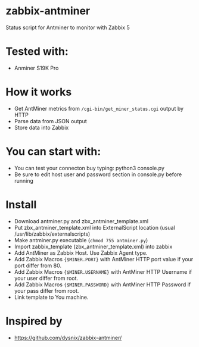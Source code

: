# zabbix-antminer
Status script for Antminer to monitor with Zabbix 5

# Tested with: 

* Anminer S19K Pro

# How it works

* Get AntMiner metrics from `/cgi-bin/get_miner_status.cgi` output by HTTP
* Parse data from JSON output
* Store data into Zabbix

# You can start with:

* You can test your connecton buy typing: python3 console.py
* Be sure to edit host user and password section in console.py before running

# Install
* Download antminer.py and zbx_antminer_template.xml
* Put zbx_antminer_template.xml into ExternalScript location (usual /usr/lib/zabbix/externalscripts)
* Make antminer.py executable (`chmod 755 antminer.py`)
* Import zabbix_template (zbx_antminer_template.xml) into zabbix
* Add AntMiner as Zabbix Host. Use Zabbix Agent type.
* Add Zabbix Macros `{$MINER.PORT}` with AntMiner HTTP port value if your port differ from 80.
* Add Zabbix Macros `{$MINER.USERNAME}` with AntMiner HTTP Username if your user differ from root.
* Add Zabbix Macros `{$MINER.PASSWORD}` with AntMiner HTTP Password if your pass differ from root.
* Link template to You machine.

# Inspired by
* https://github.com/dysnix/zabbix-antminer/

